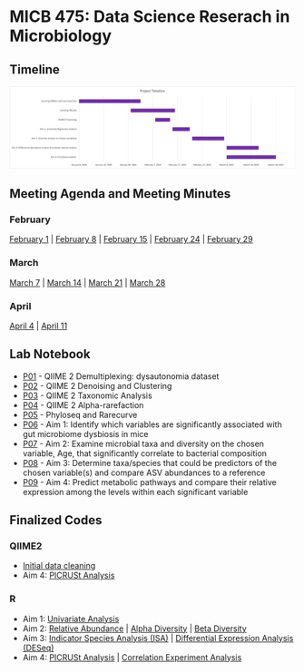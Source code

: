 # MICB 475: Data Science Reserach in Microbiology

## Timeline ##
<img src="/meeting_minutes/micb_475_timeline.png" >

## Meeting Agenda and Meeting Minutes ##
### February
[February 1](/meeting_minutes/Feb_1.md) | [February 8](/meeting_minutes/Feb_8.md) | [February 15](/meeting_minutes/Feb_15.md) | [February 24](/meeting_minutes/Feb_24.md) | [February 29](/meeting_minutes/Feb_29.md)
### March
[March 7](/meeting_minutes/Mar_7.md) | [March 14](/meeting_minutes/Mar_14.md) | [March 21](/meeting_minutes/Mar_21.md) | [March 28](/meeting_minutes/Mar_28.md)
### April
[April 4](/meeting_minutes/Apr_4.md) | [April 11](/meeting_minutes/Apr_11.md)

## Lab Notebook ##
* [P01](/Notebook/P01.md) - QIIME 2 Demultiplexing: dysautonomia dataset
* [P02](/Notebook/P02.md) - QIIME 2 Denoising and Clustering
* [P03](/Notebook/P02.md) - QIIME 2 Taxonomic Analysis
* [P04](/Notebook/P04.md) - QIIME 2 Alpha-rarefaction
* [P05](/Notebook/P05.md) - Phyloseq and Rarecurve
* [P06](/Notebook/P06.md) - Aim 1: Identify which variables are significantly associated with gut microbiome dysbiosis in mice
* [P07](/Notebook/P07.md) - Aim 2: Examine microbial taxa and diversity on the chosen variable, Age, that significantly correlate to bacterial composition
* [P08](/Notebook/P08.md) - Aim 3: Determine taxa/species that could be predictors of the chosen variable(s) and compare ASV abundances to a reference
* [P09](/Notebook/P09.md) - Aim 4: Predict metabolic pathways and compare their relative expression among the levels within each significant variable

## Finalized Codes ##
### QIIME2
* [Initial data cleaning](/Scripts_final/Initial_data_processing.txt)
* Aim 4: [PICRUSt Analysis](/Scripts_final/PICRUSt_QIIME2.txt)
### R
* Aim 1: [Univariate Analysis](/Scripts_final/Univariate_analysis.R)
* Aim 2: [Relative Abundance](/Scripts_final/Relative_abundance.R) | [Alpha Diversity](/Scripts_final/Alpha_diversity.R) | [Beta Diversity](/Scripts_final/Beta_diversity.R)
* Aim 3: [Indicator Species Analysis (ISA)](/Scripts_final/ISA.R) | [Differential Expression Analysis (DESeq)](/Scripts_final/DESeq.R)
* Aim 4: [PICRUSt Analysis](/Scripts_final/PICRUSt_R.R) | [Correlation Experiment Analysis](/Scripts_final/Correlation.R)
